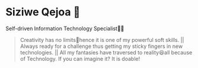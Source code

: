 # Siziwe Qejoa 👋

Self-driven Information Technology Specialist👨‍💻
> Creativity has no limits🚀hence it is one of my powerful soft skills. ||
> Always ready for a challenge thus getting my sticky fingers in new technologies. ||
> All my fantasies have traversed to reality😆all because of Technology. If you can imagine it? It is doable!
